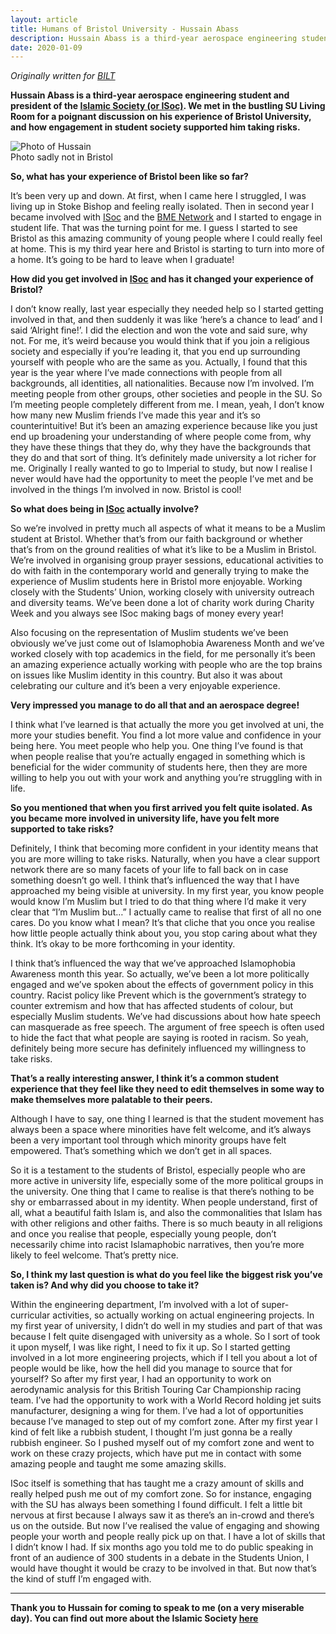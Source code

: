 ```yaml
---
layout: article
title: Humans of Bristol University - Hussain Abass
description: Hussain Abass is a third-year aerospace engineering student and president of the Islamic Society (or ISoc). We met in the bustling SU Living Room for a poignant discussion on his experience of Bristol University, and how engagement in student society supported him taking risks.
date: 2020-01-09
---
```


_Originally written for [BILT](https://bilt.online/humans-of-bristol-university-hussain-abass/)_

**Hussain Abass is a third-year aerospace engineering student and president of the <a href="https://www.brisoc.org/">Islamic Society (or ISoc)</a>. We met in the bustling SU Living Room for a poignant discussion on his experience of Bristol University, and how engagement in student society supported him taking risks.**

<img alt="Photo of Hussain" src="https://i1.wp.com/bilt.online/wp-content/uploads/2020/01/IMG-20190720-WA0036.jpg">
<figcaption>Photo sadly not in Bristol</figcaption>

**So, what has your experience of Bristol been like so far?**

It’s been very up and down. At first, when I came here I struggled, I was living up in Stoke Bishop and feeling really isolated. Then in second year I became involved with <a href="https://www.facebook.com/brisoc/">ISoc</a> and the <a href="https://www.bristolsu.org.uk/groups/bristol-su-black-and-minority-ethnic-network">BME Network</a> and I started to engage in student life. That was the turning point for me. I guess I started to see Bristol as this amazing community of young people where I could really feel at home. This is my third year here and Bristol is starting to turn into more of a home. It’s going to be hard to leave when I graduate!

**How did you get involved in <a href="https://www.brisoc.org/">ISoc</a> and has it changed your experience of Bristol?**

I don’t know really, last year especially they needed help so I started getting involved in that, and then suddenly it was like ‘here’s a chance to lead’ and I said ‘Alright fine!’. I did the election and won the vote and said sure, why not. For me, it’s weird because you would think that if you join a religious society and especially if you’re leading it, that you end up surrounding yourself with people who are the same as you. Actually, I found that this year is the year where I’ve made connections with people from all backgrounds, all identities, all nationalities. Because now I’m involved. I’m meeting people from other groups, other societies and people in the SU. So I’m meeting people completely different from me. I mean, yeah, I don’t know how many new Muslim friends I’ve made this year and it’s so counterintuitive! But it’s been an amazing experience because like you just end up broadening your understanding of where people come from, why they have these things that they do, why they have the backgrounds that they do and that sort of thing. It’s definitely made university a lot richer for me. Originally I really wanted to go to Imperial to study, but now I realise I never would have had the opportunity to meet the people I’ve met and be involved in the things I’m involved in now. Bristol is cool!

**So what does being in <a href="https://www.brisoc.org/">ISoc</a> actually involve?**

So we’re involved in pretty much all aspects of what it means to be a Muslim student at Bristol. Whether that’s from our faith background or whether that’s from on the ground realities of what it’s like to be a Muslim in Bristol. We’re involved in organising group prayer sessions, educational activities to do with faith in the contemporary world and generally trying to make the experience of Muslim students here in Bristol more enjoyable. Working closely with the Students’ Union, working closely with university outreach and diversity teams. We’ve been done a lot of charity work during Charity Week and you always see ISoc making bags of money every year!

Also focusing on the representation of Muslim students we’ve been obviously we’ve just come out of Islamophobia Awareness Month and we’ve worked closely with top academics in the field, for me personally it’s been an amazing experience actually working with people who are the top brains on issues like Muslim identity in this country. But also it was about celebrating our culture and it’s been a very enjoyable experience.

**Very impressed you manage to do all that and an aerospace degree!**

I think what I’ve learned is that actually the more you get involved at uni, the more your studies benefit. You find a lot more value and confidence in your being here. You meet people who help you. One thing I’ve found is that when people realise that you’re actually engaged in something which is beneficial for the wider community of students here, then they are more willing to help you out with your work and anything you’re struggling with in life.

**So you mentioned that when you first arrived you felt quite isolated. As you became more involved in university life, have you felt more supported to take risks?**

Definitely, I think that becoming more confident in your identity means that you are more willing to take risks. Naturally, when you have a clear support network there are so many facets of your life to fall back on in case something doesn’t go well. I think that’s influenced the way that I have approached my being visible at university. In my first year, you know people would know I’m Muslim but I tried to do that thing where I’d make it very clear that “I’m Muslim but…” I actually came to realise that first of all no one cares. Do you know what I mean? It’s that cliche that you once you realise how little people actually think about you, you stop caring about what they think. It’s okay to be more forthcoming in your identity.

I think that’s influenced the way that we’ve approached Islamophobia Awareness month this year. So actually, we’ve been a lot more politically engaged and we’ve spoken about the effects of government policy in this country. Racist policy like Prevent which is the government’s strategy to counter extremism and how that has affected students of colour, but especially Muslim students. We’ve had discussions about how hate speech can masquerade as free speech. The argument of free speech is often used to hide the fact that what people are saying is rooted in racism. So yeah, definitely being more secure has definitely influenced my willingness to take risks.

**That’s a really interesting answer, I think it’s a common student experience that they feel like they need to edit themselves in some way to make themselves more palatable to their peers.**

Although I have to say, one thing I learned is that the student movement has always been a space where minorities have felt welcome, and it’s always been a very important tool through which minority groups have felt empowered. That’s something which we don’t get in all spaces.

So it is a testament to the students of Bristol, especially people who are more active in university life, especially some of the more political groups in the university. One thing that I came to realise is that there’s nothing to be shy or embarrassed about in my identity. When people understand, first of all, what a beautiful faith Islam is, and also the commonalities that Islam has with other religions and other faiths. There is so much beauty in all religions and once you realise that people, especially young people, don’t necessarily chime into racist Islamaphobic narratives, then you’re more likely to feel welcome. That’s pretty nice.

**So, I think my last question is what do you feel like the biggest risk you’ve taken is? And why did you choose to take it?**

Within the engineering department, I’m involved with a lot of super-curricular activities, so actually working on actual engineering projects. In my first year of university, I didn’t do well in my studies and part of that was because I felt quite disengaged with university as a whole. So I sort of took it upon myself, I was like right, I need to fix it up. So I started getting involved in a lot more engineering projects, which if I tell you about a lot of people would be like, how the hell did you manage to source that for yourself? So after my first year, I had an opportunity to work on aerodynamic analysis for this British Touring Car Championship racing team. I’ve had the opportunity to work with a World Record holding jet suits manufacturer, designing a wing for them. I’ve had a lot of opportunities because I’ve managed to step out of my comfort zone. After my first year I kind of felt like a rubbish student, I thought I’m just gonna be a really rubbish engineer. So I pushed myself out of my comfort zone and went to work on these crazy projects, which have put me in contact with some amazing people and taught me some amazing skills.

ISoc itself is something that has taught me a crazy amount of skills and really helped push me out of my comfort zone. So for instance, engaging with the SU has always been something I found difficult. I felt a little bit nervous at first because I always saw it as there’s an in-crowd and there’s us on the outside. But now I’ve realised the value of engaging and showing people your worth and people really pick up on that. I have a lot of skills that I didn’t know I had. If six months ago you told me to do public speaking in front of an audience of 300 students in a debate in the Students Union, I would have thought it would be crazy to be involved in that. But now that’s the kind of stuff I’m engaged with.

---

**Thank you to Hussain for coming to speak to me (on a very miserable day). You can find out more about the Islamic Society <a href="https://www.brisoc.org/">here</a>**
